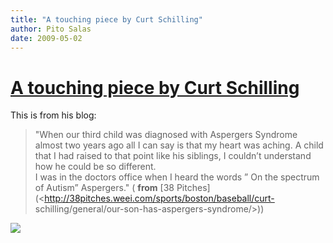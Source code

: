 ```yaml
---
title: "A touching piece by Curt Schilling"
author: Pito Salas
date: 2009-05-02
---
```

# [A touching piece by Curt Schilling](None)




This is from his blog:

> "When our third child was diagnosed with Aspergers Syndrome almost two years
> ago all I can say is that my heart was aching. A child that I had raised to
> that point like his siblings, I couldn’t understand how he could be so
> different.  
> I was in the doctors office when I heard the words ” On the spectrum of
> Autism” Aspergers." ( **from** [38
> Pitches](<http://38pitches.weei.com/sports/boston/baseball/curt-
> schilling/general/our-son-has-aspergers-syndrome/>))

![](https://i0.wp.com/img.zemanta.com/pixy.gif?w=584)


